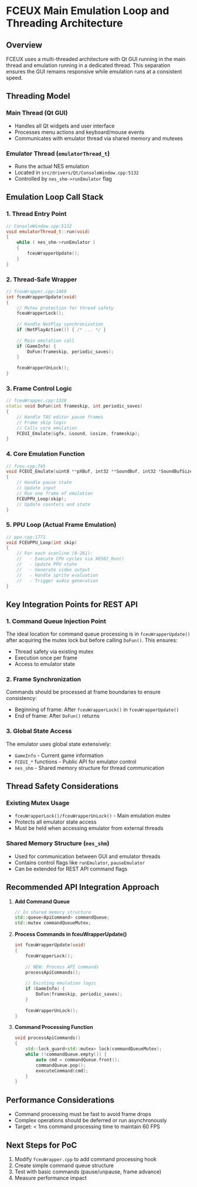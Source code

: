 # FCEUX Main Emulation Loop and Threading Architecture

## Overview
FCEUX uses a multi-threaded architecture with Qt GUI running in the main thread and emulation running in a dedicated thread. This separation ensures the GUI remains responsive while emulation runs at a consistent speed.

## Threading Model

### Main Thread (Qt GUI)
- Handles all Qt widgets and user interface
- Processes menu actions and keyboard/mouse events
- Communicates with emulator thread via shared memory and mutexes

### Emulator Thread (`emulatorThread_t`)
- Runs the actual NES emulation
- Located in `src/drivers/Qt/ConsoleWindow.cpp:5132`
- Controlled by `nes_shm->runEmulator` flag

## Emulation Loop Call Stack

### 1. Thread Entry Point
```cpp
// ConsoleWindow.cpp:5132
void emulatorThread_t::run(void)
{
    while ( nes_shm->runEmulator )
    {
        fceuWrapperUpdate();
    }
}
```

### 2. Thread-Safe Wrapper
```cpp
// fceuWrapper.cpp:1469
int fceuWrapperUpdate(void)
{
    // Mutex protection for thread safety
    fceuWrapperLock();
    
    // Handle NetPlay synchronization
    if (NetPlayActive()) { /* ... */ }
    
    // Main emulation call
    if (GameInfo) {
        DoFun(frameskip, periodic_saves);
    }
    
    fceuWrapperUnLock();
}
```

### 3. Frame Control Logic
```cpp
// fceuWrapper.cpp:1328
static void DoFun(int frameskip, int periodic_saves)
{
    // Handle TAS editor pause frames
    // Frame skip logic
    // Calls core emulation
    FCEUI_Emulate(&gfx, &sound, &ssize, frameskip);
}
```

### 4. Core Emulation Function
```cpp
// fceu.cpp:745
void FCEUI_Emulate(uint8 **pXBuf, int32 **SoundBuf, int32 *SoundBufSize, int skip)
{
    // Handle pause state
    // Update input
    // Run one frame of emulation
    FCEUPPU_Loop(skip);
    // Update counters and state
}
```

### 5. PPU Loop (Actual Frame Emulation)
```cpp
// ppu.cpp:1771
void FCEUPPU_Loop(int skip)
{
    // For each scanline (0-261):
    //   - Execute CPU cycles via X6502_Run()
    //   - Update PPU state
    //   - Generate video output
    //   - Handle sprite evaluation
    //   - Trigger audio generation
}
```

## Key Integration Points for REST API

### 1. Command Queue Injection Point
The ideal location for command queue processing is in `fceuWrapperUpdate()` after acquiring the mutex lock but before calling `DoFun()`. This ensures:
- Thread safety via existing mutex
- Execution once per frame
- Access to emulator state

### 2. Frame Synchronization
Commands should be processed at frame boundaries to ensure consistency:
- Beginning of frame: After `fceuWrapperLock()` in `fceuWrapperUpdate()`
- End of frame: After `DoFun()` returns

### 3. Global State Access
The emulator uses global state extensively:
- `GameInfo` - Current game information
- `FCEUI_*` functions - Public API for emulator control
- `nes_shm` - Shared memory structure for thread communication

## Thread Safety Considerations

### Existing Mutex Usage
- `fceuWrapperLock()/fceuWrapperUnLock()` - Main emulation mutex
- Protects all emulator state access
- Must be held when accessing emulator from external threads

### Shared Memory Structure (`nes_shm`)
- Used for communication between GUI and emulator threads
- Contains control flags like `runEmulator`, `pauseEmulator`
- Can be extended for REST API command flags

## Recommended API Integration Approach

1. **Add Command Queue**
   ```cpp
   // In shared memory structure
   std::queue<ApiCommand> commandQueue;
   std::mutex commandQueueMutex;
   ```

2. **Process Commands in fceuWrapperUpdate()**
   ```cpp
   int fceuWrapperUpdate(void)
   {
       fceuWrapperLock();
       
       // NEW: Process API commands
       processApiCommands();
       
       // Existing emulation logic
       if (GameInfo) {
           DoFun(frameskip, periodic_saves);
       }
       
       fceuWrapperUnLock();
   }
   ```

3. **Command Processing Function**
   ```cpp
   void processApiCommands()
   {
       std::lock_guard<std::mutex> lock(commandQueueMutex);
       while (!commandQueue.empty()) {
           auto cmd = commandQueue.front();
           commandQueue.pop();
           executeCommand(cmd);
       }
   }
   ```

## Performance Considerations

- Command processing must be fast to avoid frame drops
- Complex operations should be deferred or run asynchronously
- Target: < 1ms command processing time to maintain 60 FPS

## Next Steps for PoC

1. Modify `fceuWrapper.cpp` to add command processing hook
2. Create simple command queue structure
3. Test with basic commands (pause/unpause, frame advance)
4. Measure performance impact